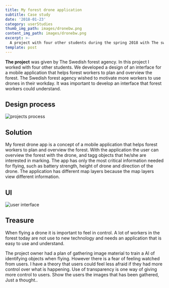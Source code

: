 ```yaml
---
title: My forest drone application
subtitle: Case study
date: '2018-01-23'
category: userStudies
thumb_img_path: images/dronebw.png
content_img_path: images/dronebw.png
excerpt: >-
  A project with four other students during the spring 2018 with The swedish forest agency
template: post
---
```

**The project** was given by The Swedish forest agency. In this project I worked with four other students. We developed a design of an interface for a mobile application that helps forest workers to plan and overview the forest. The Swedish forest agency wished to motivate more workers to use drones in their workday. It was important to develop an interface that forest workers could understand.

## Design process
![projects process](/images/proDrone.svg)

## Solution

My forest drone app is a concept of a mobile application that helps forest workers to plan and overview the forest. With the application the user can overview the forest with the drone, and tagg objects that he/she are interested in marking. The app has only the most critical information needed for flying, such as battery strength, height of drone and direction of the drone. The application has different map layers because the map layers view different information.


## UI
![user interface](/images/forestapp.png)

## Treasure

 When flying a drone it is important to feel in control. A lot of workers in the forest today are not use to new technology
 and needs an application that is easy to use and understand.
  
The project owner had a plan of gathering image material to train a AI of identifying objects when flying. However there is a fear of feeling watched from users.
I have a theory that users could feel less afraid if they had more control over what is happening. Use of transparency is one way of giving more control to users. Show the users the images that has been gathered, Just a thought..